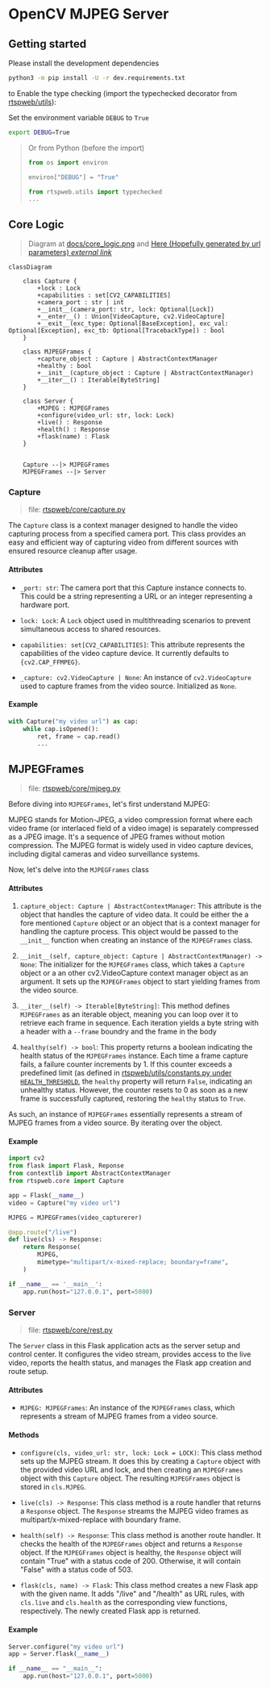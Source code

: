 # OpenCV MJPEG Server

## Getting started

Please install the development dependencies

```sh
python3 -m pip install -U -r dev.requirements.txt
```

to Enable the type checking (import the typechecked decorator from [rtspweb/utils](../rtspweb/utils/development.py)):

Set the environment variable `DEBUG` to `True`

```sh
export DEBUG=True
```

> Or from Python (before the import)
>
> ```python
> from os import environ
> 
> environ["DEBUG"] = "True"
>
> from rtspweb.utils import typechecked
> ...
> ```

## Core Logic

> Diagram at [docs/core_logic.png](docs/core_logic.png) and [Here (Hopefully generated by url parameters) *external link*](https://mermaid.live/view#pako:eNqVU8Fu2zAM_RVBpxRzd-jRhwFJlg4ZWqxYsl5iw6AVNtGiSIZMGwmS_Psou0Xldj3UF0vkI_nek3SSyq1RplIZqOvvGjYe9pnNrOCvi4kpVNR4FKc-GL4vxqmdSMUd_6KoggpKbTRprDlbI62mjzfFdPwwnszv5sv5bJEP4Hv0UFTOU0CTF2ehLUWIotBWU1GMImiHTERgkIpfFWlnwawCk_xqUIqW0HPtFTf_Yxm2etRrdM9yEqHam69xJB9WH7rBeFAFHSuMRk2gxtlBYbfPExEgLZgI8TZLZZRcelBYgtotuW0eyJXOmX72Zej8_c-H2Y9bPhC28zT0ORAuXPkXVfDu5YjOYlyyO6Bo6lj9ge7BwgZ9VLtFMLQ9Dsa-9fqT3Ye261fX57yE0uBqciRckNd2k_9X6AJ9i36gsdPOPSIPYgecfdIbJjVqwwkWjTeDexGuQ0zL6BY7Sr-xrpyt8Z0jH2WfmOBuZHl-ANyGXSShX74YdH19_vaecHyKHaJXKxPJd3oPes2vr1OeSdriHjOZ8nINfpfJzF4YBw25xdEqmZJvMJFNtQbC58faBy__AFuaNgo)

```mermaid
classDiagram

    class Capture {
        +lock : Lock
        +capabilities : set[CV2_CAPABILITIES]
        +camera_port : str | int
        +__init__(camera_port: str, lock: Optional[Lock])
        +__enter__() : Union[VideoCapture, cv2.VideoCapture]
        +__exit__(exc_type: Optional[BaseException], exc_val: Optional[Exception], exc_tb: Optional[TracebackType]) : bool
    }

    class MJPEGFrames {
        +capture_object : Capture | AbstractContextManager
        +healthy : bool
        +__init__(capture_object : Capture | AbstractContextManager)
        +__iter__() : Iterable[ByteString]
    }

    class Server {
        +MJPEG : MJPEGFrames
        +configure(video_url: str, lock: Lock)
        +live() : Response
        +health() : Response
        +flask(name) : Flask
    }


    Capture --|> MJPEGFrames
    MJPEGFrames --|> Server
```

### Capture

> file: [rtspweb/core/capture.py](../rtspweb/core/capture.py)

The `Capture` class is a context manager designed to handle the video capturing process from a specified camera port. This class provides an easy and efficient way of capturing video from different sources with ensured resource cleanup after usage.

#### Attributes

- `_port: str`: The camera port that this Capture instance connects to. This could be a string representing a URL or an integer representing a hardware port.

- `lock: Lock`: A `Lock` object used in multithreading scenarios to prevent simultaneous access to shared resources.

- `capabilities: set[CV2_CAPABILITIES]`: This attribute represents the capabilities of the video capture device. It currently defaults to `{cv2.CAP_FFMPEG}`.

- `_capture: cv2.VideoCapture | None`: An instance of `cv2.VideoCapture` used to capture frames from the video source. Initialized as `None`.


#### Example

```python
with Capture("my video url") as cap:
    while cap.isOpened():
        ret, frame = cap.read()
        ...
```


## MJPEGFrames

> file: [rtspweb/core/mjpeg.py](../rtspweb/core/mjpeg.py)

Before diving into `MJPEGFrames`, let's first understand MJPEG:

MJPEG stands for Motion-JPEG, a video compression format where each video frame (or interlaced field of a video image) is separately compressed as a JPEG image. It's a sequence of JPEG frames without motion compression. The MJPEG format is widely used in video capture devices, including digital cameras and video surveillance systems.

Now, let's delve into the `MJPEGFrames` class


#### Attributes

1. `capture_object: Capture | AbstractContextManager`: This attribute is the object that handles the capture of video data. It could be either the a fore mentioned `Capture` object or an object that is a context manager for handling the capture process. This object would be passed to the `__init__` function when creating an instance of the `MJPEGFrames` class.

2. `__init__(self, capture_object: Capture | AbstractContextManager) -> None`: The initializer for the `MJPEGFrames` class, which takes a `Capture` object or a an other cv2.VideoCapture context manager object as an argument. It sets up the `MJPEGFrames` object to start yielding frames from the video source.

3. `__iter__(self) -> Iterable[ByteString]`: This method defines `MJPEGFrames` as an iterable object, meaning you can loop over it to retrieve each frame in sequence. Each iteration yields a byte string with a header with a `--frame` boundry and the frame in the body

4. `healthy(self) -> bool`: This property returns a boolean indicating the health status of the `MJPEGFrames` instance. Each time a frame capture fails, a failure counter increments by 1. If this counter exceeds a predefined limit (as defined in [rtspweb/utils/constants.py under `HEALTH_THRESHOLD`](../rtspweb/utils/constants.py), the `healthy` property will return `False`, indicating an unhealthy status. However, the counter resets to 0 as soon as a new frame is successfully captured, restoring the `healthy` status to `True`.

As such, an instance of `MJPEGFrames` essentially represents a stream of MJPEG frames from a video source. By iterating over the object.


#### Example

```python
import cv2
from flask import Flask, Reponse
from contextlib import AbstractContextManager
from rtspweb.core import Capture

app = Flask(__name__)
video = Capture("my video url")

MJPEG = MJPEGFrames(video_capturerer)

@app.route("/live")
def live(cls) -> Response:
    return Response(
        MJPEG,
        mimetype="multipart/x-mixed-replace; boundary=frame",
    )

if __name__ == '__main__':
    app.run(host="127.0.0.1", port=5000)

```


### Server

> file: [rtspweb/core/rest.py](../rtspweb/core/rest.py)

The `Server` class in this Flask application acts as the server setup and control center. It configures the video stream, provides access to the live video, reports the health status, and manages the Flask app creation and route setup.

#### Attributes

- `MJPEG: MJPEGFrames`: An instance of the `MJPEGFrames` class, which represents a stream of MJPEG frames from a video source.

#### Methods

- `configure(cls, video_url: str, lock: Lock = LOCK)`: This class method sets up the MJPEG stream. It does this by creating a `Capture` object with the provided video URL and lock, and then creating an `MJPEGFrames` object with this `Capture` object. The resulting `MJPEGFrames` object is stored in `cls.MJPEG`.

- `live(cls) -> Response`: This class method is a route handler that returns a `Response` object. The `Response` streams the MJPEG video frames as multipart/x-mixed-replace with boundary frame.

- `health(self) -> Response`: This class method is another route handler. It checks the health of the `MJPEGFrames` object and returns a `Response` object. If the `MJPEGFrames` object is healthy, the `Response` object will contain "True" with a status code of 200. Otherwise, it will contain "False" with a status code of 503.

- `flask(cls, name) -> Flask`: This class method creates a new Flask app with the given name. It adds "/live" and "/health" as URL rules, with `cls.live` and `cls.health` as the corresponding view functions, respectively. The newly created Flask app is returned.

#### Example

```python
Server.configure("my video url")
app = Server.flask(__name__)

if __name__ == "__main__":
    app.run(host="127.0.0.1", port=5000)
```
